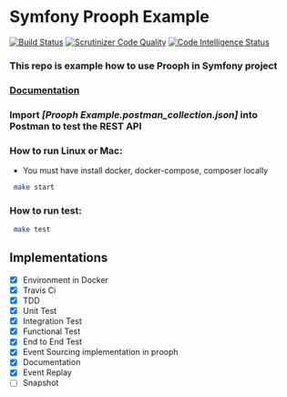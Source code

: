 # Symfony Prooph Example
[![Build Status](https://travis-ci.com/zawiszaty/symfony-prooph-example.svg?branch=master)](https://travis-ci.com/zawiszaty/symfony-prooph-example)
[![Scrutinizer Code Quality](https://scrutinizer-ci.com/g/zawiszaty/symfony-prooph-example/badges/quality-score.png?b=master)](https://scrutinizer-ci.com/g/zawiszaty/symfony-prooph-example/?branch=master)
[![Code Intelligence Status](https://scrutinizer-ci.com/g/zawiszaty/symfony-prooph-example/badges/code-intelligence.svg?b=master)](https://scrutinizer-ci.com/code-intelligence)
### This repo is example how to use Prooph in Symfony project
### [Documentation](https://bit.ly/2V17l3E)

### Import *[Prooph Example.postman_collection.json]* into Postman to test the REST API
### How to run Linux or Mac:

* You must have install docker, docker-compose, composer locally 
```bash
 make start
```
### How to run test:
```bash
 make test
```
## Implementations

- [x] Environment in Docker
- [x] Travis Ci
- [x] TDD
- [x] Unit Test
- [x] Integration Test
- [x] Functional Test
- [x] End to End Test
- [x] Event Sourcing implementation in prooph
- [x] Documentation 
- [X] Event Replay
- [ ] Snapshot